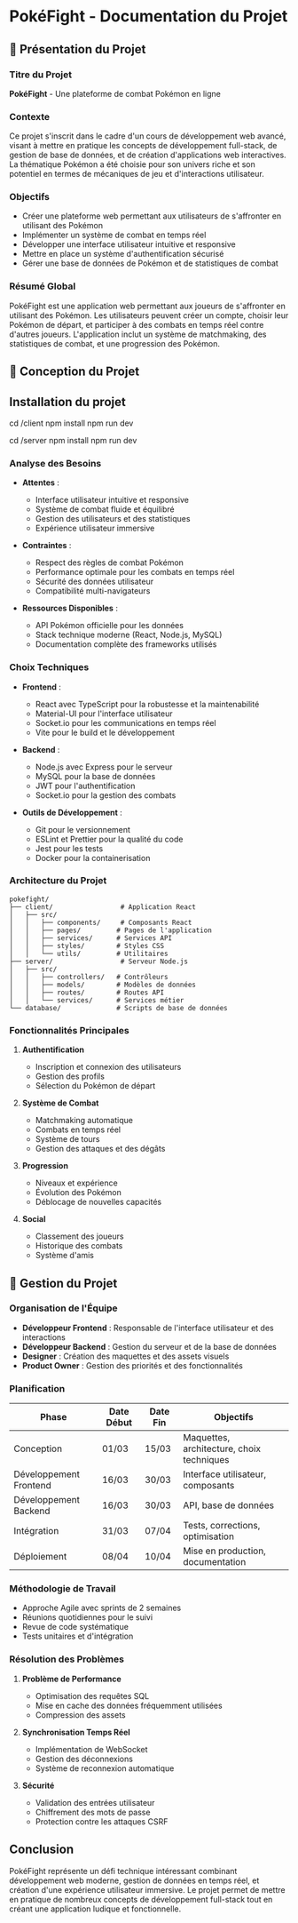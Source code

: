 # PokéFight - Documentation du Projet

## 📌 Présentation du Projet

### Titre du Projet
**PokéFight** - Une plateforme de combat Pokémon en ligne

### Contexte
Ce projet s'inscrit dans le cadre d'un cours de développement web avancé, visant à mettre en pratique les concepts de développement full-stack, de gestion de base de données, et de création d'applications web interactives. La thématique Pokémon a été choisie pour son univers riche et son potentiel en termes de mécaniques de jeu et d'interactions utilisateur.

### Objectifs
- Créer une plateforme web permettant aux utilisateurs de s'affronter en utilisant des Pokémon
- Implémenter un système de combat en temps réel
- Développer une interface utilisateur intuitive et responsive
- Mettre en place un système d'authentification sécurisé
- Gérer une base de données de Pokémon et de statistiques de combat

### Résumé Global
PokéFight est une application web permettant aux joueurs de s'affronter en utilisant des Pokémon. Les utilisateurs peuvent créer un compte, choisir leur Pokémon de départ, et participer à des combats en temps réel contre d'autres joueurs. L'application inclut un système de matchmaking, des statistiques de combat, et une progression des Pokémon.

## 📌 Conception du Projet

## Installation du projet

   cd /client
      npm install
      npm run dev

   cd /server
      npm install
      npm run dev


### Analyse des Besoins
- **Attentes** :
  - Interface utilisateur intuitive et responsive
  - Système de combat fluide et équilibré
  - Gestion des utilisateurs et des statistiques
  - Expérience utilisateur immersive

- **Contraintes** :
  - Respect des règles de combat Pokémon
  - Performance optimale pour les combats en temps réel
  - Sécurité des données utilisateur
  - Compatibilité multi-navigateurs

- **Ressources Disponibles** :
  - API Pokémon officielle pour les données
  - Stack technique moderne (React, Node.js, MySQL)
  - Documentation complète des frameworks utilisés

### Choix Techniques
- **Frontend** :
  - React avec TypeScript pour la robustesse et la maintenabilité
  - Material-UI pour l'interface utilisateur
  - Socket.io pour les communications en temps réel
  - Vite pour le build et le développement

- **Backend** :
  - Node.js avec Express pour le serveur
  - MySQL pour la base de données
  - JWT pour l'authentification
  - Socket.io pour la gestion des combats

- **Outils de Développement** :
  - Git pour le versionnement
  - ESLint et Prettier pour la qualité du code
  - Jest pour les tests
  - Docker pour la containerisation

### Architecture du Projet
```
pokefight/
├── client/                 # Application React
│   ├── src/
│   │   ├── components/     # Composants React
│   │   ├── pages/         # Pages de l'application
│   │   ├── services/      # Services API
│   │   ├── styles/        # Styles CSS
│   │   └── utils/         # Utilitaires
├── server/                 # Serveur Node.js
│   ├── src/
│   │   ├── controllers/   # Contrôleurs
│   │   ├── models/        # Modèles de données
│   │   ├── routes/        # Routes API
│   │   └── services/      # Services métier
└── database/              # Scripts de base de données
```

### Fonctionnalités Principales
1. **Authentification**
   - Inscription et connexion des utilisateurs
   - Gestion des profils
   - Sélection du Pokémon de départ

2. **Système de Combat**
   - Matchmaking automatique
   - Combats en temps réel
   - Système de tours
   - Gestion des attaques et des dégâts

3. **Progression**
   - Niveaux et expérience
   - Évolution des Pokémon
   - Déblocage de nouvelles capacités

4. **Social**
   - Classement des joueurs
   - Historique des combats
   - Système d'amis

## 📌 Gestion du Projet

### Organisation de l'Équipe
- **Développeur Frontend** : Responsable de l'interface utilisateur et des interactions
- **Développeur Backend** : Gestion du serveur et de la base de données
- **Designer** : Création des maquettes et des assets visuels
- **Product Owner** : Gestion des priorités et des fonctionnalités

### Planification
| Phase | Date Début | Date Fin | Objectifs |
|-------|------------|----------|-----------|
| Conception | 01/03 | 15/03 | Maquettes, architecture, choix techniques |
| Développement Frontend | 16/03 | 30/03 | Interface utilisateur, composants |
| Développement Backend | 16/03 | 30/03 | API, base de données |
| Intégration | 31/03 | 07/04 | Tests, corrections, optimisation |
| Déploiement | 08/04 | 10/04 | Mise en production, documentation |

### Méthodologie de Travail
- Approche Agile avec sprints de 2 semaines
- Réunions quotidiennes pour le suivi
- Revue de code systématique
- Tests unitaires et d'intégration

### Résolution des Problèmes
1. **Problème de Performance**
   - Optimisation des requêtes SQL
   - Mise en cache des données fréquemment utilisées
   - Compression des assets

2. **Synchronisation Temps Réel**
   - Implémentation de WebSocket
   - Gestion des déconnexions
   - Système de reconnexion automatique

3. **Sécurité**
   - Validation des entrées utilisateur
   - Chiffrement des mots de passe
   - Protection contre les attaques CSRF

## Conclusion
PokéFight représente un défi technique intéressant combinant développement web moderne, gestion de données en temps réel, et création d'une expérience utilisateur immersive. Le projet permet de mettre en pratique de nombreux concepts de développement full-stack tout en créant une application ludique et fonctionnelle. 